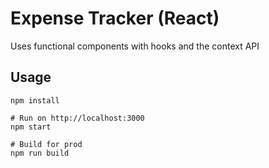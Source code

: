 # Expense Tracker (React)

 Uses functional components with hooks and the context API

## Usage
```
npm install

# Run on http://localhost:3000
npm start

# Build for prod
npm run build
```

